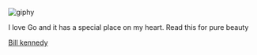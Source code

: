 
![giphy](https://user-images.githubusercontent.com/78127468/164938144-4b92a3e8-b68d-4a44-914d-de77f2490a2b.gif)


I love Go and it has a special place on my heart. Read this for pure beauty

[Bill kennedy](https://www.ardanlabs.com/blog/2015/09/composition-with-go.html)
